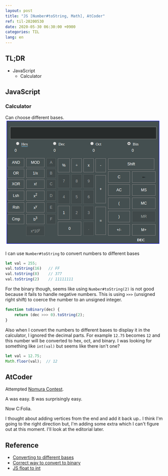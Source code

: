 ```yaml
---
layout: post
title: "JS [Number#toString, Math], AtCoder"
ref: til-20200530
date: 2020-05-30 06:30:00 +0900
categories: TIL
lang: en
---
```


## TL;DR
- JavaScript
  + Calculator

<div class="divider"></div>

## JavaScript
### Calculator
Can choose different bases.
![JS Calc](/assets/images/til/2020/0530-js-calc.png)

I can use `Number#toString` to convert numbers to different bases
```js
let val = 255;
val.toString(16)   // FF
val.toString(8)    // 377
val.toString(2)    // 11111111
```

For the binary though, seems like using `Number#toString(2)` is not good because it fails to handle negative numbers.
This is using `>>>` (unsigned right shift) to coerce the number to an unsigned integer.
```js
function toBinary(dec) {
	return (dec >>> 0).toString(2);
}
```

Also when I convert the numbers to different bases to display it in the calculator, I ignored the decimal parts.
For example `12.75` becomes `12` and this number will be converted to hex, oct, and binary. 
I was looking for something like `int(val)` but seems like there isn't one?
```js
let val = 12.75;
Math.floor(val);  // 12
```

<div class="divider"></div>

## AtCoder
Attempted [Nomura Contest](https://atcoder.jp/contests/nomura2020).

A was easy. B was surprisingly easy.

Now C:Folia.

I thought about adding vertices from the end and add it back up.. I think I'm going to the right direction but, 
I'm adding some extra which I can't figure out at this moment. I'll look at the editorial later.

<div class="divider"></div>

## Reference
- [Converting to different bases](https://stackoverflow.com/questions/30954085/conversion-from-decimal-to-octal-binary-and-hexadecimal-in-javascript)
- [Correct way to convert to binary](https://stackoverflow.com/questions/9939760/how-do-i-convert-an-integer-to-binary-in-javascript)
- [JS float to int](https://stackoverflow.com/questions/596467/how-do-i-convert-a-float-number-to-a-whole-number-in-javascript)
